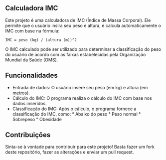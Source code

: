 ## Calculadora IMC ##

Este projeto é uma calculadora de IMC (Índice de Massa Corporal). Ele permite que o usuário insira seu peso e altura, e calcula automaticamente o IMC com base na fórmula:

``` IMC = peso (kg) / (altura (m))^2 ```

O IMC calculado pode ser utilizado para determinar a classificação do peso do usuário de acordo com as faixas estabelecidas pela Organização Mundial da Saúde (OMS).

## Funcionalidades ##
 - Entrada de dados: O usuário insere seu peso (em kg) e altura (em metros).
 - Cálculo do IMC: O programa realiza o cálculo do IMC com base nos dados inseridos.
 - Classificação do IMC: Após o cálculo, o programa fornece a classificação do IMC, como:
    ° Abaixo do peso
    ° Peso normal
    ° Sobrepeso
    ° Obesidade

## Contribuições ##
Sinta-se à vontade para contribuir para este projeto! Basta fazer um fork deste repositório, fazer as alterações e enviar um pull request.
